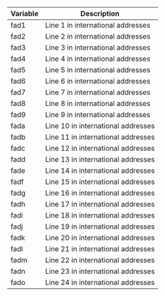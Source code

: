 <!-- markdownlint-disable-file MD041 -->
| Variable | Description |
|---|---|
| fad1 | Line 1 in international addresses |
| fad2 | Line 2 in international addresses |
| fad3 | Line 3 in international addresses |
| fad4 | Line 4 in international addresses |
| fad5 | Line 5 in international addresses |
| fad6 | Line 6 in international addresses |
| fad7 | Line 7 in international addresses |
| fad8 | Line 8 in international addresses |
| fad9 | Line 9 in international addresses |
| fada | Line 10 in international addresses |
| fadb | Line 11 in international addresses |
| fadc | Line 12 in international addresses |
| fadd | Line 13 in international addresses |
| fade | Line 14 in international addresses |
| fadf | Line 15 in international addresses |
| fadg | Line 16 in international addresses |
| fadh | Line 17 in international addresses |
| fadi | Line 18 in international addresses |
| fadj | Line 19 in international addresses |
| fadk | Line 20 in international addresses |
| fadl | Line 21 in international addresses |
| fadm | Line 22 in international addresses |
| fadn | Line 23 in international addresses |
| fado | Line 24 in international addresses |
